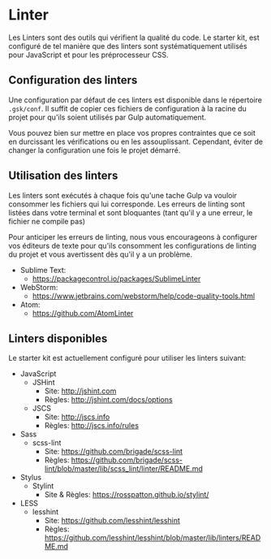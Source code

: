 
Linter
===============================================================================

Les Linters sont des outils qui vérifient la qualité du code. Le starter kit,
est configuré de tel manière que des linters sont systématiquement utilisés
pour JavaScript et pour les préprocesseur CSS.


Configuration des linters
-------------------------------------------------------------------------------
Une configuration par défaut de ces linters est disponible dans le répertoire
`.gsk/conf`. Il suffit de copier ces fichiers de configuration à la racine du
projet pour qu'ils soient utilisés par Gulp automatiquement.

Vous pouvez bien sur mettre en place vos propres contraintes que ce soit en
durcissant les vérifications ou en les assouplissant. Cependant, éviter de
changer la configuration une fois le projet démarré.


Utilisation des linters
-------------------------------------------------------------------------------
Les linters sont exécutés à chaque fois qu'une tache Gulp va vouloir consommer
les fichiers qui lui corresponde. Les erreurs de linting sont listées dans
votre terminal et sont bloquantes (tant qu'il y a une erreur, le fichier ne
compile pas)

Pour anticiper les erreurs de linting, nous vous encourageons à configurer vos
éditeurs de texte pour qu'ils consomment les configurations de linting du
projet et vous avertissent dès qu'il y a un problème.

* Sublime Text:
  * https://packagecontrol.io/packages/SublimeLinter
* WebStorm:
  * https://www.jetbrains.com/webstorm/help/code-quality-tools.html
* Atom:
  * https://github.com/AtomLinter


Linters disponibles
-------------------------------------------------------------------------------
Le starter kit est actuellement configuré pour utiliser les linters suivant:

* JavaScript
  * JSHint
    * Site: http://jshint.com
    * Règles: http://jshint.com/docs/options
  * JSCS
    * Site: http://jscs.info
    * Règles: http://jscs.info/rules
* Sass
  * scss-lint
    * Site: https://github.com/brigade/scss-lint
    * Règles: https://github.com/brigade/scss-lint/blob/master/lib/scss_lint/linter/README.md
* Stylus
  * Stylint
    * Site & Règles: https://rosspatton.github.io/stylint/
* LESS
  * lesshint
    * Site: https://github.com/lesshint/lesshint
    * Règles: https://github.com/lesshint/lesshint/blob/master/lib/linters/README.md

